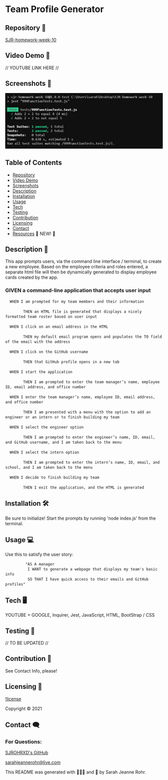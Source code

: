 # Team Profile Generator


## Repository 🌼

[SJR-homework-week-10](https://github.com/SJROHRXD/SJR-homework-week-10/blob/master/)

## Video Demo 🌷

// YOUTUBE LINK HERE //

## Screenshots 🌻

<img src="https://raw.githubusercontent.com/SJROHRXD/SJR-homework-week-10/master/Assets/testjesttestlol.png">


## Table of Contents

- [Repository](#Repository-)
- [Video Demo](#Video-Demo-)
- [Screenshots](#Screenshots-)
- [Description](#Description-)
- [Installation](#Installation-)
- [Usage](#Usage-)
- [Tech](#Tech-)
- [Testing](#Testing-)
- [Contribution](#Contribution-)
- [Licensing](#Licensing-)
- [Contact](#Contact-)
- [Resources](https://github.com/SJROHRXD/SJR-homework-week-10/blob/master/RESOURCES.md) 🌱 NEW! 🌳


## Description 📌

This app prompts users, via the command line interface / terminal, to create a new employee. Based on the employee criteria and roles entered, a separate html file will then be dynamically generated to display employee cards created by the app.


### GIVEN a command-line application that accepts user input

      WHEN I am prompted for my team members and their information

            THEN an HTML file is generated that displays a nicely formatted team roster based on user input

      WHEN I click on an email address in the HTML

            THEN my default email program opens and populates the TO field of the email with the address

      WHEN I click on the GitHub username

            THEN that GitHub profile opens in a new tab

      WHEN I start the application

            THEN I am prompted to enter the team manager’s name, employee ID, email address, and office number

      WHEN I enter the team manager’s name, employee ID, email address, and office number

            THEN I am presented with a menu with the option to add an engineer or an intern or to finish building my team

      WHEN I select the engineer option

            THEN I am prompted to enter the engineer’s name, ID, email, and GitHub username, and I am taken back to the menu

      WHEN I select the intern option

            THEN I am prompted to enter the intern’s name, ID, email, and school, and I am taken back to the menu

      WHEN I decide to finish building my team

            THEN I exit the application, and the HTML is generated


## Installation 🛠

Be sure to initialize! Start the prompts by running 'node index.js' from the terminal.


## Usage 💻

Use this to satisfy the user story:

             "AS A manager
              I WANT to generate a webpage that displays my team's basic info
              SO THAT I have quick access to their emails and GitHub profiles"


## Tech 🖥

YOUTUBE + GOOGLE, Inquirer, Jest, JavaScript, HTML, BootStrap / CSS


## Testing 🧷

// TO BE UPDATED //


## Contribution 🤝

See Contact Info, please!


## Licensing 🧾

[!license](https://img.shields.io/github/license/SJROHRXD/SJR-homework-week-10?color=hotpink&style=plastic)

Copyright &copy; 2021


## Contact 🗨

### For Questions:

[SJROHRXD's GitHub](https://github.com/SJROHRXD)

sarahjeannerohr@live.com

This README was generated with 🌼🌿🌷 and 🤍 by Sarah Jeanne Rohr.
